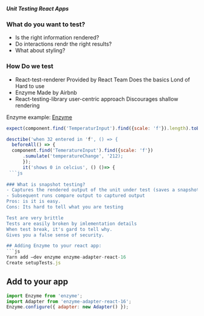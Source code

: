 ##### Unit Testing React Apps

### What do you want to test?
- Is the right information rendered?
- Do interactions rendr the right results?
- What about styling?

### How Do we test
- React-test-renderer
Provided by React Team
Does the basics
Lond of Hard to use
- Enzyme
Made by Airbnb
- React-testing-library
user-centric approach
Discourages shallow rendering

Enzyme example:
[Enzyme](https://airbnb.io/enzyme/)
```js
expect(component.find('TemperaturInput').find({scale: 'f'}).length).toEqual();

desctibe('when 32 entered in 'f', () => {
  beforeAll() => {
  component.find('TemeratureInput').find({scale: 'f'})
      .sumulate('temperatureChange', '212);
      });
      it('shows 0 in celcius', () ()=> {
 ```js     
      
### What is snapshot testing?
- Captures the rendered output of the unit under test (saves a snapshot file in your project)
- Subsequent runs compare output to captured output
Pros: is it is easy.
Cons: Its hard to tell what you are testing

Test are very brittle
Tests are easily broken by imlementation details
When test break, it's gard to tell why.
Gives you a false sense of security.

## Adding Enzyme to your react app:
```js
Yarn add –dev enzyme enzyme-adapter-react-16
Create setupTests.js
```

## Add to your app
```js
import Enzyme from 'enzyme';
import Adapter from 'enzyme-adapter-react-16';
Enzyme.configure({ adapter: new Adapter() });
```
